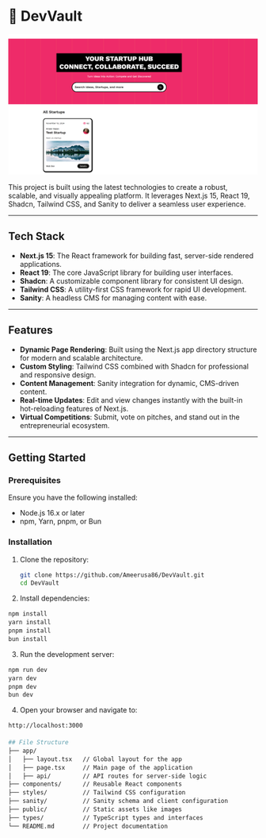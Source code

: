 # 🚀 **DevVault**

![alt text](image.png)

This project is built using the latest technologies to create a robust, scalable, and visually appealing platform. It leverages Next.js 15, React 19, Shadcn, Tailwind CSS, and Sanity to deliver a seamless user experience.

---

## **Tech Stack**
- **Next.js 15**: The React framework for building fast, server-side rendered applications.
- **React 19**: The core JavaScript library for building user interfaces.
- **Shadcn**: A customizable component library for consistent UI design.
- **Tailwind CSS**: A utility-first CSS framework for rapid UI development.
- **Sanity**: A headless CMS for managing content with ease.

---

## **Features**
- **Dynamic Page Rendering**: Built using the Next.js app directory structure for modern and scalable architecture.
- **Custom Styling**: Tailwind CSS combined with Shadcn for professional and responsive design.
- **Content Management**: Sanity integration for dynamic, CMS-driven content.
- **Real-time Updates**: Edit and view changes instantly with the built-in hot-reloading features of Next.js.
- **Virtual Competitions**: Submit, vote on pitches, and stand out in the entrepreneurial ecosystem.

---

## **Getting Started**

### **Prerequisites**
Ensure you have the following installed:
- Node.js 16.x or later
- npm, Yarn, pnpm, or Bun

### **Installation**

1. Clone the repository:
   ```bash
   git clone https://github.com/Ameerusa86/DevVault.git
   cd DevVault
   ```

2. Install dependencies:

```bash
npm install
yarn install
pnpm install
bun install
```

3. Run the development server:

```bash
npm run dev
yarn dev
pnpm dev
bun dev
```

4. Open your browser and navigate to:

```bash
http://localhost:3000

## File Structure
├── app/
│   ├── layout.tsx   // Global layout for the app
│   ├── page.tsx     // Main page of the application
│   ├── api/         // API routes for server-side logic
├── components/      // Reusable React components
├── styles/          // Tailwind CSS configuration
├── sanity/          // Sanity schema and client configuration
├── public/          // Static assets like images
├── types/           // TypeScript types and interfaces
└── README.md        // Project documentation
